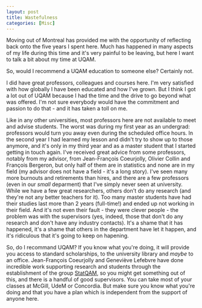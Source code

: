 ```yaml
---
layout: post
title: Wastefulness
categories: [Misc]
---
```


Moving out of Montreal has provided me with the opportunity of reflecting back onto the five years I spent here. Much has happened in many aspects of my life during this time and it's very painful to be leaving, but here I want to talk a bit about my time at UQAM.

So, would I recommend a UQAM education to someone else? Certainly not. 

<!--more-->

I did have great professors, colleagues and courses here. I'm very satisfied with how globally I have been educated and how I've grown. But I think I got a lot out of UQAM because I had the time and the drive to go beyond what was offered. I'm not sure everybody would have the commitment and passion to do that - and it has taken a toll on me. 

Like in any other universities, most professors here are not available to meet and advise students. The worst was during my first year as an undergrad: professors would turn you away even during the scheduled office hours. In the second year I had learned my lesson and didn't try to show up to those anymore, and it's only in my third year and as a master student that I started getting in touch again. I've received great advice from some professors, notably from my advisor, from Jean-François Coeurjolly, Olivier Collin and François Bergeron, but only half of them are in statistics and none are in my field (my advisor does not have a field - it's a long story). I've seen many more burnouts and retirements than hires, and there are a few professors (even in our *small* deparment) that I've simply never seen at university. While we have a few great researchers, others don't do any research (and they're not any better teachers for it). Too many master students have had their studies last more than 2 years (full-time!) and ended up not working in their field. And it's not even their fault - they were clever people - the problem was with the supervisors (yes, indeed, those that don't do any research and don't have any industry contacts). It's a shame that it has happened, it's a shame that others in the department have let it happen, and it's ridiculous that it's going to keep on hapening.

So, do I recommand UQAM? If you know what you're doing, it will provide you access to standard scholarships, to the university library and *maybe* to an office. Jean-François Coeurjolly and Geneviève Lefebvre have done incredible work supporting research and students through the establishment of the group [StatQAM](https://statqam.uqam.ca/), so you might get something out of this, and there is a handful of good supervisors. You can take most of your classes at McGill, UdeM or Concordia. But make sure you know what you're doing and that you have a plan which is independent from the support of anyone here.
